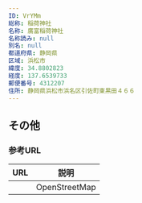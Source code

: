 ```yaml
---
ID: VrYMm
総称: 稲荷神社
名称: 廣富稲荷神社
名称読み: null
別名: null
都道府県: 静岡県
区域: 浜松市
緯度: 34.8802823
経度: 137.6539733
郵便番号: 4312207
住所: 静岡県浜松市浜名区引佐町東黒田４６６
---
```


## その他

### 参考URL

| URL | 説明          |
| --- | ------------- |
|     | OpenStreetMap |
